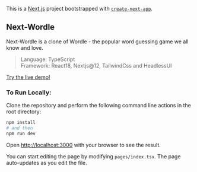 This is a [Next.js](https://nextjs.org/) project bootstrapped with [`create-next-app`](https://github.com/vercel/next.js/tree/canary/packages/create-next-app).

## Next-Wordle

Next-Wordle is a clone of Wordle - the popular word guessing game we all know and love.

> Language: TypeScript \
> Framework: React18, Nextjs@12, TailwindCss and HeadlessUI

[Try the live demo!](https://next-wordle-two.vercel.app/)

### To Run Locally:
Clone the repository and perform the following command line actions in the root directory:

```bash
npm install
# and then
npm run dev
```

Open [http://localhost:3000](http://localhost:3000) with your browser to see the result.

You can start editing the page by modifying `pages/index.tsx`. The page auto-updates as you edit the file.

